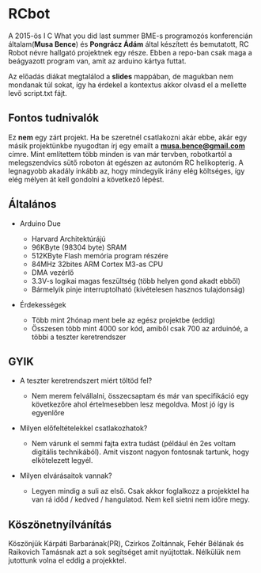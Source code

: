 RCbot
============

A 2015-ös I C What you did last summer BME-s programozós konferencián általam(**Musa Bence**) és **Pongrácz Ádám** által készített és
bemutatott, RC Robot névre hallgató projektnek egy része. Ebben a repo-ban csak maga a beágyazott program van, amit az arduino kártya futtat.

Az előadás diákat megtalálod a **slides** mappában, de magukban nem mondanak túl sokat, így ha érdekel a kontextus akkor olvasd el a mellette levő script.txt fájt.

Fontos tudnivalók
-----------

Ez **nem** egy zárt projekt. Ha be szeretnél csatlakozni akár ebbe, akár egy másik projektünkbe nyugodtan írj egy emailt a **musa.bence@gmail.com** címre. Mint említettem több minden is van már tervben, robotkartól a melegszendvics sütő roboton át egészen az autonóm RC helikopterig. A legnagyobb akadály inkább az, hogy mindegyik irány elég költséges, így elég mélyen át kell gondolni a következő lépést.

Általános
-----------

- Arduino Due
  - Harvard Architektúrájú
  - 96KByte (98304 byte) SRAM
  - 512KByte Flash memória program részére
  - 84MHz 32bites ARM Cortex M3-as CPU
  - DMA vezérlő
  - 3.3V-s logikai magas feszültség (több helyen gond akadt ebből)
  - Bármelyik pinje interruptolható (kivételesen hasznos tulajdonság)

- Érdekességek
  - Több mint 2hónap ment bele az egész projektbe (eddig)
  - Összesen több mint 4000 sor kód, amiből csak 700 az arduinóé, a többi a teszter keretrendszer

GYIK
-----------

- A teszter keretrendszert miért töltöd fel?
  - Nem merem felvállalni, összecsaptam és már van specifikáció egy következőre ahol értelmesebben lesz megoldva. Most jó így is egyenlőre

- Milyen előfeltételekkel csatlakozhatok?
  - Nem várunk el semmi fajta extra tudást (például én 2es voltam digitális technikából). Amit viszont nagyon fontosnak tartunk, hogy elkötelezett legyél.

- Milyen elvárásaitok vannak?
  - Legyen mindig a suli az első. Csak akkor foglalkozz a projekktel ha van rá időd / kedved / hangulatod. Nem kell sietni nem időre megy.

Köszönetnyílvánítás
-----------
Köszönjük Kárpáti Barbarának(PR), Czirkos Zoltánnak, Fehér Bélának és Raikovich Tamásnak azt a sok segítséget amit nyújtottak. Nélkülük nem jutottunk volna el eddig a projekktel.
